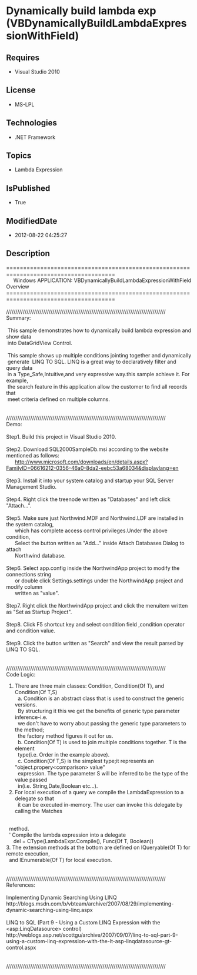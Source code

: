 # Dynamically build lambda exp (VBDynamicallyBuildLambdaExpressionWithField)
## Requires
* Visual Studio 2010
## License
* MS-LPL
## Technologies
* .NET Framework
## Topics
* Lambda Expression
## IsPublished
* True
## ModifiedDate
* 2012-08-22 04:25:27
## Description
======================================================================================<br>
&nbsp; &nbsp; &nbsp;Windows APPLICATION: VBDynamicallyBuildLambdaExpressionWithField Overview &nbsp; &nbsp; &nbsp; &nbsp; &nbsp; &nbsp; &nbsp; &nbsp; &nbsp; &nbsp; &nbsp; &nbsp;<br>
======================================================================================<br>
<br>
//////////////////////////////////////////////////////////////////////////////////////<br>
Summary:<br>
<br>
&nbsp;This sample demonstrates how to dynamically build lambda expression and show data
<br>
&nbsp;into DataGridView Control.<br>
<br>
&nbsp;This sample shows up multiple conditions jointing together and dynamically <br>
&nbsp;generate &nbsp;LINQ TO SQL. LINQ is a great way to declaratively filter and query data
<br>
&nbsp;in a Type_Safe,Intuitive,and very expressive way.this sample achieve it. For example,<br>
&nbsp;the search feature in this application allow the customer to find all records that
<br>
&nbsp;meet criteria defined on multiple columns.<br>
<br>
&nbsp; <br>
//////////////////////////////////////////////////////////////////////////////////////<br>
Demo:<br>
<br>
Step1. Build this project in Visual Studio 2010. <br>
<br>
Step2. Download SQL2000SampleDb.msi according to the website mentioned as follows:<br>
&nbsp; &nbsp; &nbsp; http://www.microsoft.com/downloads/en/details.aspx?FamilyID=06616212-0356-46a0-8da2-eebc53a68034&displaylang=en<br>
&nbsp; &nbsp; &nbsp;<br>
Step3. Install it into your system catalog and startup your SQL Server Management Studio.<br>
<br>
Step4. Right click the treenode written as &quot;Databases&quot; and left click &quot;Attach...&quot;.<br>
<br>
Step5. Make sure just Northwind.MDF and Northwind.LDF are installed in the system catalog,<br>
&nbsp; &nbsp; &nbsp; which has complete access control privileges.Under the above condition,<br>
&nbsp; &nbsp; &nbsp; Select the button written as &quot;Add...&quot; inside Attach Databases Dialog to attach
<br>
&nbsp; &nbsp; &nbsp; Northwind database. <br>
<br>
Step6. Select app.config inside the NorthwindApp project to modify the connections string
<br>
&nbsp; &nbsp; &nbsp; or double click Settings.settings under the NorthwindApp project and modify column<br>
&nbsp; &nbsp; &nbsp; written as &quot;value&quot;.<br>
<br>
Step7. Right click the NorthwindApp project and click the menuitem written as &quot;Set as Startup Project&quot;.<br>
<br>
Step8. Click F5 shortcut key and select condition field ,condition operator and condition value.<br>
<br>
Step9. Click the button written as &quot;Search&quot; and view the result parsed by LINQ TO SQL.<br>
<br>
<br>
//////////////////////////////////////////////////////////////////////////////////////<br>
Code Logic:<br>
1. There are three main classes: Condition, Condition(Of T), and Condition(Of T,S)<br>
&nbsp; a. Condition is an abstract class that is used to construct the generic versions.<br>
&nbsp; By structuring it this we get the benefits of generic type parameter inference-i.e.<br>
&nbsp; we don't have to worry about passing the generic type parameters to the method;<br>
&nbsp; the factory method figures it out for us.<br>
&nbsp; b. Condition(Of T) is used to join multiple conditions together. T is the element<br>
&nbsp; type(i.e. Order in the example above).<br>
&nbsp; c. Condition(Of T,S) is the simplest type;it represents an &quot;object.propery&lt;comparison&gt; value&quot;<br>
&nbsp; expression. The type parameter S will be inferred to be the type of the value passed<br>
&nbsp; in(i.e. String,Date,Boolean etc...).<br>
2. For local execution of a query we compile the LambdaExpression to a delegate so that<br>
&nbsp; it can be executed in-memory. The user can invoke this delegate by calling the Matches
<br>
&nbsp; method.<br>
&nbsp; ' Compile the lambda expression into a delegate<br>
&nbsp;&nbsp;&nbsp;&nbsp;&nbsp;del = CType(LambdaExpr.Compile(), Func(Of T, Boolean))<br>
3. The extension methods at the bottom are defined on IQueryable(Of T) for remote execution,<br>
&nbsp; and IEnumerable(Of T) for local execution.<br>
<br>
<br>
//////////////////////////////////////////////////////////////////////////////////////<br>
References:<br>
<br>
Implementing Dynamic Searching Using LINQ <br>
http://blogs.msdn.com/b/vbteam/archive/2007/08/29/implementing-dynamic-searching-using-linq.aspx<br>
<br>
LINQ to SQL (Part 9 - Using a Custom LINQ Expression with the &lt;asp:LinqDatasource&gt; control)
<br>
http://weblogs.asp.net/scottgu/archive/2007/09/07/linq-to-sql-part-9-using-a-custom-linq-expression-with-the-lt-asp-linqdatasource-gt-control.aspx<br>
<br>
<br>
//////////////////////////////////////////////////////////////////////////////////////<br>
